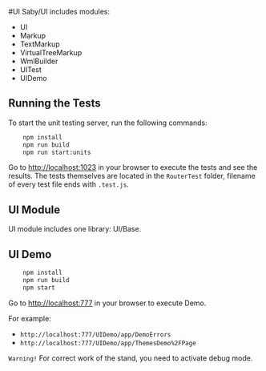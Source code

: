 #UI
Saby/UI includes modules:
 * UI
 * Markup
 * TextMarkup
 * VirtualTreeMarkup
 * WmlBuilder
 * UITest
 * UIDemo

## Running the Tests

To start the unit testing server, run the following commands:

```bash
    npm install
    npm run build
    npm run start:units
```

Go to [http://localhost:1023](http://localhost:1023) in your browser to execute the tests and see the results.
The tests themselves are located in the `RouterTest` folder, filename of every test file ends with `.test.js`.

## UI Module

UI module includes one library: UI/Base.

## UI Demo
```bash
    npm install
    npm run build
    npm start
```
Go to [http://localhost:777](http://localhost:777) in your browser to execute Demo.

For example: 
- `http://localhost:777/UIDemo/app/DemoErrors`
- `http://localhost:777/UIDemo/app/ThemesDemo%2FPage`

`Warning!` For correct work of the stand, you need to activate debug mode. 